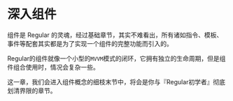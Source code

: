 # 深入组件

组件是 Regular 的灵魂，经过基础章节，其实不难看出，所有诸如指令、模板、事件等配套其实都是为了实现一个组件的完整功能而引入的。

Regular的组件就像一个小型的`MVVM`模式的闭环，它拥有独立的生命周期，但是组件组合使用时，情况会复杂一些。

这一章，我们会进入组件概念的细枝末节中，将会是你与『Regular初学者』彻底划清界限的章节。
